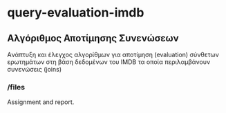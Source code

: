 # query-evaluation-imdb

## Αλγόριθμος Αποτίμησης Συνενώσεων
Aνάπτυξη και έλεγχος αλγορίθμων για αποτίμηση (evaluation) σύνθετων ερωτημάτων στη βάση δεδομένων του IMDB τα οποία περιλαμβάνουν συνενώσεις (joins)  


### /files
Αssignment and report.
